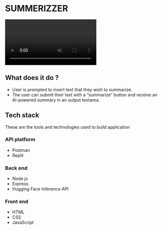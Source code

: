 # SUMMERIZZER

![Watch the video](videos/demo.mp4)

## What does it do ?

- User is prompted to insert text that they wish to summarize.
- The user can submit their text with a “summarize” button and receive an AI-powered summary in an output textarea.

## Tech stack
These are the tools and technologies used to build application

### API platform

- Postman
- Replit 

### Back end

- Node.js
- Express
- Hugging Face Inference API

### Front end

- HTML
- CSS
- JavaScript